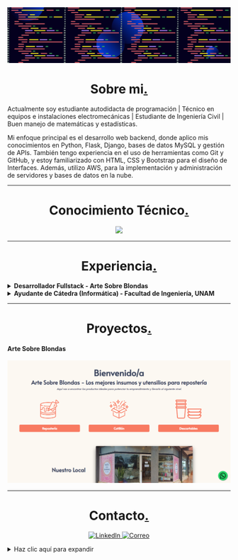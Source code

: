 <img src="portada.png" style="height: 100% , width:100%">
<h1 align="center">Sobre mi<a href="">.</a></h1>

<p>Actualmente soy estudiante autodidacta de programación | Técnico en equipos e instalaciones electromecánicas | Estudiante de Ingeniería Civil | Buen manejo de matemáticas y estadísticas.

Mi enfoque principal es el desarrollo web backend, donde aplico mis conocimientos en Python, Flask, Django, bases de datos MySQL y gestión de APIs. También tengo experiencia en el uso de herramientas como Git y GitHub, y estoy familiarizado con HTML, CSS y Bootstrap para el diseño de Interfaces. Además, utilizo AWS, para la implementación y administración de servidores y bases de datos en la nube.</p> 

---

<h1 align="center">Conocimiento Técnico<a href="">.</a></h1>

<p align="center">

<img src="https://skillicons.dev/icons?i=py,mysql,mongodb,django,flask,bootstrap,html,css,aws,git,github,linux,windows"/>

</p>

---

<h1 align="center">Experiencia<a href="">.</a></h1>

<details>
<summary><strong>Desarrollador Fullstack - Arte Sobre Blondas</strong></summary>
  
- Desarrollo completo de un ecommerce para una tienda de cotillón, utilizando Python y Flask para el backend. HTML, Bootstrap, y personalizaciones adicionales con CSS para el frontend.
- Gestión de base de datos en MySQL para el manejo de productos, clientes y pedidos.
- Integración de la API de Mercado Pago (Checkout Pro) para procesar pagos de manera segura.
- Implementación de la API de Google Maps para facilitar la ubicación de la tienda y mejorar la experiencia del usuario.
- Control de versiones mediante Git y GitHub, asegurando un flujo de trabajo organizado.
- Despliegue del proyecto en AWS, utilizando EC2 para alojar el servidor y RDS para gestionar la base de datos.

</details>

<details>
<summary><strong>Ayudante de Cátedra (Informática) - Facultad de Ingeniería, UNAM</strong></summary>

- Colaboración en la enseñanza de lógica de programación utilizando Python.
- Soporte en el uso de hojas de cálculo en LibreOffice, abarcando funciones avanzadas y aplicaciones prácticas.
- Instrucción sobre conceptos de Internet, incluyendo protocolos HTTP, DNS y otras tecnologías relacionadas con redes.
- Apoyo a estudiantes en la resolución de problemas y en la comprensión de conceptos técnicos.
- Evaluación de trabajos y exámenes, proporcionando retroalimentación constructiva.

</details>

---

<h1 align="center">Proyectos<a href="">.</a></h1>

<h4></> Arte Sobre Blondas</h4>

<a href="https://artesobreblondas.com" target="blank"><img src="asb.png" ></a>

---

<h1 align="center">Contacto<a href="">.</a></h1>

<p align="center">
  <a href="https://www.linkedin.com/in/marcos-daniel-malaquias-5710a9186">
    <img src="https://skillicons.dev/icons?i=linkedin" alt="LinkedIn"/>
  </a>
  <a href="mailto:malaquiazmarcos@gmail.com">
    <img src="https://skillicons.dev/icons?i=gmail" alt="Correo"/>
  </a>

</p>


<details>
  <summary>Haz clic aquí para expandir</summary>
  
  **Contenido dentro del toggle:**  
  - Este contenido estará oculto por defecto.  
  - Se mostrará cuando el usuario haga clic en el resumen.  
  - Puedes incluir texto, imágenes, listas, enlaces, etc.

  ![Ejemplo](https://via.placeholder.com/150)
</details>



















